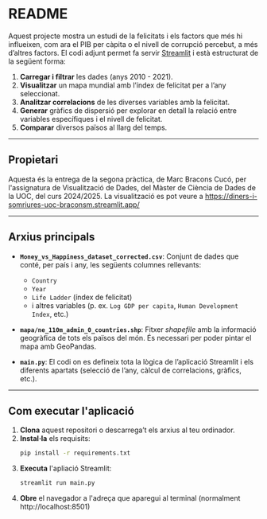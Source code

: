 # README

Aquest projecte mostra un estudi de la felicitats i els factors que més hi influeixen, com ara el PIB per càpita o el nivell de corrupció percebut, a més d’altres factors. El codi adjunt permet fa servir [Streamlit](https://streamlit.io/) i està estructurat de la següent forma:

1. **Carregar i filtrar** les dades (anys 2010 - 2021).  
2. **Visualitzar** un mapa mundial amb l’índex de felicitat per a l’any seleccionat.  
3. **Analitzar correlacions** de les diverses variables amb la felicitat.  
4. **Generar** gràfics de dispersió per explorar en detall la relació entre variables específiques i el nivell de felicitat.  
5. **Comparar** diversos països al llarg del temps.

---

## Propietari

Aquesta és la entrega de la segona pràctica, de Marc Bracons Cucó, per l'assignatura de Visualització de Dades, del Màster de Ciència de Dades de la UOC, del curs 2024/2025. La visualització es pot veure a https://diners-i-somriures-uoc-braconsm.streamlit.app/

---

## Arxius principals

- **`Money_vs_Happiness_dataset_corrected.csv`**: Conjunt de dades que conté, per país i any, les següents columnes rellevants:  
  - `Country`  
  - `Year`  
  - `Life Ladder` (índex de felicitat)  
  - i altres variables (p. ex. `Log GDP per capita`, `Human Development Index`, etc.)

- **`mapa/ne_110m_admin_0_countries.shp`**: Fitxer *shapefile* amb la informació geogràfica de tots els països del món. És necessari per poder pintar el mapa amb GeoPandas.

- **`main.py`**: El codi on es defineix tota la lògica de l’aplicació Streamlit i els diferents apartats (selecció de l’any, càlcul de correlacions, gràfics, etc.).

---

## Com executar l'aplicació

1. **Clona** aquest repositori o descarrega’t els arxius al teu ordinador.  
2. **Instal·la** els requisits:
   ```bash
   pip install -r requirements.txt
   ```
3. **Executa** l'apliació Streamlit:
   ```bash
   streamlit run main.py
   ```
4. **Obre** el navegador a l'adreça que aparegui al terminal (normalment http://localhost:8501)
